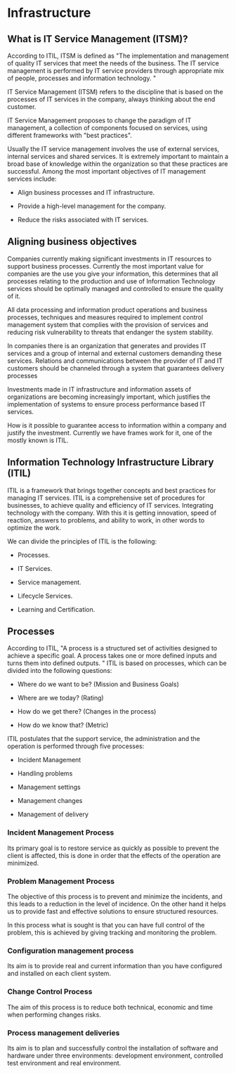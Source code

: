 Infrastructure
==============

## What is IT Service Management (ITSM)?

According to ITIL, ITSM is defined as "The implementation and management of quality IT services that meet the needs of the business. The IT service management is performed by IT service providers through appropriate mix of people, processes and information technology. "

IT Service Management (ITSM) refers to the discipline that is based on the processes of IT services in the company, always thinking about the end customer.

IT Service Management proposes to change the paradigm of IT management, a collection of components focused on services, using different frameworks with "best practices".

Usually the IT service management involves the use of external services, internal services and shared services. It is extremely important to maintain a broad base of knowledge within the organization so that these practices are successful.
Among the most important objectives of IT management services include:

- Align business processes and IT infrastructure.

- Provide a high-level management for the company.

- Reduce the risks associated with IT services.


## Aligning business objectives

Companies currently making significant investments in IT resources to support business processes. Currently the most important value for companies are the use you give your information, this determines that all processes relating to the production and use of Information Technology services should be optimally managed and controlled to ensure the quality of it.

All data processing and information product operations and business processes, techniques and measures required to implement control management system that complies with the provision of services and reducing risk vulnerability to threats that endanger the system stability.

In companies there is an organization that generates and provides IT services and a group of internal and external customers demanding these services. Relations and communications between the provider of IT and IT customers should be channeled through a system that guarantees delivery processes

Investments made in IT infrastructure and information assets of organizations are becoming increasingly important, which justifies the implementation of systems to ensure process performance based IT services.

How is it possible to guarantee access to information within a company and justify the investment. Currently we have frames work for it, one of the mostly known is ITIL.

## Information Technology Infrastructure Library (ITIL)

ITIL is a framework that brings together concepts and best practices for managing IT services. ITIL is a comprehensive set of procedures for businesses, to achieve quality and efficiency of IT services. Integrating technology with the company. With this it is getting innovation, speed of reaction, answers to problems, and ability to work, in other words to optimize the work.

We can divide the principles of ITIL is the following:
- Processes.

- IT Services.

- Service management.

- Lifecycle Services.

- Learning and Certification.


## Processes

According to ITIL, "A process is a structured set of activities designed to achieve a specific goal. A process takes one or more defined inputs and turns them into defined outputs. "
ITIL is based on processes, which can be divided into the following questions:

- Where do we want to be? (Mission and Business Goals)

- Where are we today? (Rating)

- How do we get there? (Changes in the process)

- How do we know that? (Metric)

ITIL postulates that the support service, the administration and the operation is performed through five processes:

- Incident Management

- Handling problems

- Management settings

- Management changes

- Management of delivery


### Incident Management Process

Its primary goal is to restore service as quickly as possible to prevent the client is affected, this is done in order that the effects of the operation are minimized.


### Problem Management Process

The objective of this process is to prevent and minimize the incidents, and this leads to a reduction in the level of incidence. On the other hand it helps us to provide fast and effective solutions to ensure structured resources.

In this process what is sought is that you can have full control of the problem, this is achieved by giving tracking and monitoring the problem.


### Configuration management process

Its aim is to provide real and current information than you have configured and installed on each client system.


### Change Control Process

The aim of this process is to reduce both technical, economic and time when performing changes risks.


### Process management deliveries

Its aim is to plan and successfully control the installation of software and hardware under three environments: development environment, controlled test environment and real environment.
